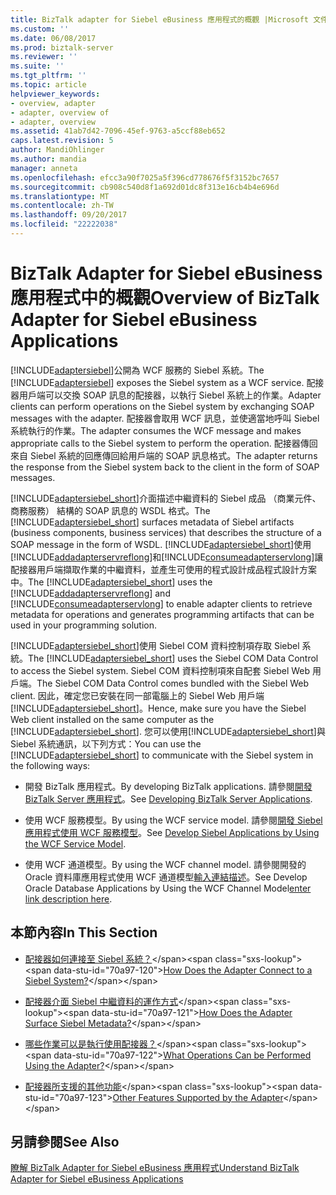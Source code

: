 ```yaml
---
title: BizTalk adapter for Siebel eBusiness 應用程式的概觀 |Microsoft 文件
ms.custom: ''
ms.date: 06/08/2017
ms.prod: biztalk-server
ms.reviewer: ''
ms.suite: ''
ms.tgt_pltfrm: ''
ms.topic: article
helpviewer_keywords:
- overview, adapter
- adapter, overview of
- adapter, overview
ms.assetid: 41ab7d42-7096-45ef-9763-a5ccf88eb652
caps.latest.revision: 5
author: MandiOhlinger
ms.author: mandia
manager: anneta
ms.openlocfilehash: efcc3a90f7025a5f396cd778676f5f3152bc7657
ms.sourcegitcommit: cb908c540d8f1a692d01dc8f313e16cb4b4e696d
ms.translationtype: MT
ms.contentlocale: zh-TW
ms.lasthandoff: 09/20/2017
ms.locfileid: "22222038"
---
```

# <a name="overview-of-biztalk-adapter-for-siebel-ebusiness-applications"></a><span data-ttu-id="70a97-102">BizTalk Adapter for Siebel eBusiness 應用程式中的概觀</span><span class="sxs-lookup"><span data-stu-id="70a97-102">Overview of BizTalk Adapter for Siebel eBusiness Applications</span></span>
<span data-ttu-id="70a97-103">[!INCLUDE[adaptersiebel](../../includes/adaptersiebel-md.md)]公開為 WCF 服務的 Siebel 系統。</span><span class="sxs-lookup"><span data-stu-id="70a97-103">The [!INCLUDE[adaptersiebel](../../includes/adaptersiebel-md.md)] exposes the Siebel system as a WCF service.</span></span> <span data-ttu-id="70a97-104">配接器用戶端可以交換 SOAP 訊息的配接器，以執行 Siebel 系統上的作業。</span><span class="sxs-lookup"><span data-stu-id="70a97-104">Adapter clients can perform operations on the Siebel system by exchanging SOAP messages with the adapter.</span></span> <span data-ttu-id="70a97-105">配接器會取用 WCF 訊息，並使適當地呼叫 Siebel 系統執行的作業。</span><span class="sxs-lookup"><span data-stu-id="70a97-105">The adapter consumes the WCF message and makes appropriate calls to the Siebel system to perform the operation.</span></span> <span data-ttu-id="70a97-106">配接器傳回來自 Siebel 系統的回應傳回給用戶端的 SOAP 訊息格式。</span><span class="sxs-lookup"><span data-stu-id="70a97-106">The adapter returns the response from the Siebel system back to the client in the form of SOAP messages.</span></span>  
  
 <span data-ttu-id="70a97-107">[!INCLUDE[adaptersiebel_short](../../includes/adaptersiebel-short-md.md)]介面描述中繼資料的 Siebel 成品 （商業元件、 商務服務） 結構的 SOAP 訊息的 WSDL 格式。</span><span class="sxs-lookup"><span data-stu-id="70a97-107">The [!INCLUDE[adaptersiebel_short](../../includes/adaptersiebel-short-md.md)] surfaces metadata of Siebel artifacts (business components, business services) that describes the structure of a SOAP message in the form of WSDL.</span></span> <span data-ttu-id="70a97-108">[!INCLUDE[adaptersiebel_short](../../includes/adaptersiebel-short-md.md)]使用[!INCLUDE[addadapterservreflong](../../includes/addadapterservreflong-md.md)]和[!INCLUDE[consumeadapterservlong](../../includes/consumeadapterservlong-md.md)]讓配接器用戶端擷取作業的中繼資料，並產生可使用的程式設計成品程式設計方案中。</span><span class="sxs-lookup"><span data-stu-id="70a97-108">The [!INCLUDE[adaptersiebel_short](../../includes/adaptersiebel-short-md.md)] uses the [!INCLUDE[addadapterservreflong](../../includes/addadapterservreflong-md.md)] and [!INCLUDE[consumeadapterservlong](../../includes/consumeadapterservlong-md.md)] to enable adapter clients to retrieve metadata for operations and generates programming artifacts that can be used in your programming solution.</span></span>  
  
 <span data-ttu-id="70a97-109">[!INCLUDE[adaptersiebel_short](../../includes/adaptersiebel-short-md.md)]使用 Siebel COM 資料控制項存取 Siebel 系統。</span><span class="sxs-lookup"><span data-stu-id="70a97-109">The [!INCLUDE[adaptersiebel_short](../../includes/adaptersiebel-short-md.md)] uses the Siebel COM Data Control to access the Siebel system.</span></span> <span data-ttu-id="70a97-110">Siebel COM 資料控制項來自配套 Siebel Web 用戶端。</span><span class="sxs-lookup"><span data-stu-id="70a97-110">The Siebel COM Data Control comes bundled with the Siebel Web client.</span></span> <span data-ttu-id="70a97-111">因此，確定您已安裝在同一部電腦上的 Siebel Web 用戶端[!INCLUDE[adaptersiebel_short](../../includes/adaptersiebel-short-md.md)]。</span><span class="sxs-lookup"><span data-stu-id="70a97-111">Hence, make sure you have the Siebel Web client installed on the same computer as the [!INCLUDE[adaptersiebel_short](../../includes/adaptersiebel-short-md.md)].</span></span> <span data-ttu-id="70a97-112">您可以使用[!INCLUDE[adaptersiebel_short](../../includes/adaptersiebel-short-md.md)]與 Siebel 系統通訊，以下列方式：</span><span class="sxs-lookup"><span data-stu-id="70a97-112">You can use the [!INCLUDE[adaptersiebel_short](../../includes/adaptersiebel-short-md.md)] to communicate with the Siebel system in the following ways:</span></span>  
  
-   <span data-ttu-id="70a97-113">開發 BizTalk 應用程式。</span><span class="sxs-lookup"><span data-stu-id="70a97-113">By developing BizTalk applications.</span></span> <span data-ttu-id="70a97-114">請參閱[開發 BizTalk Server 應用程式](../../core/developing-biztalk-server-applications.md)。</span><span class="sxs-lookup"><span data-stu-id="70a97-114">See [Developing BizTalk Server Applications](../../core/developing-biztalk-server-applications.md).</span></span>
  
-   <span data-ttu-id="70a97-115">使用 WCF 服務模型。</span><span class="sxs-lookup"><span data-stu-id="70a97-115">By using the WCF service model.</span></span> <span data-ttu-id="70a97-116">請參閱[開發 Siebel 應用程式使用 WCF 服務模型](../../adapters-and-accelerators/adapter-siebel/develop-siebel-applications-using-the-wcf-service-model.md)。</span><span class="sxs-lookup"><span data-stu-id="70a97-116">See [Develop Siebel Applications by Using the WCF Service Model](../../adapters-and-accelerators/adapter-siebel/develop-siebel-applications-using-the-wcf-service-model.md).</span></span>  
  
-   <span data-ttu-id="70a97-117">使用 WCF 通道模型。</span><span class="sxs-lookup"><span data-stu-id="70a97-117">By using the WCF channel model.</span></span> <span data-ttu-id="70a97-118">請參閱開發的 Oracle 資料庫應用程式使用 WCF 通道模型[輸入連結描述](../../adapters-and-accelerators/adapter-oracle-database/develop-oracle-database-applications-using-the-wcf-channel-model.md)。</span><span class="sxs-lookup"><span data-stu-id="70a97-118">See Develop Oracle Database Applications by Using the WCF Channel Model[enter link description here](../../adapters-and-accelerators/adapter-oracle-database/develop-oracle-database-applications-using-the-wcf-channel-model.md).</span></span>  
  
## <a name="in-this-section"></a><span data-ttu-id="70a97-119">本節內容</span><span class="sxs-lookup"><span data-stu-id="70a97-119">In This Section</span></span>  
  
-   <span data-ttu-id="70a97-120">[配接器如何連接至 Siebel 系統？](https://msdn.microsoft.com/library/cc185212(v=bts.10).aspx)</span><span class="sxs-lookup"><span data-stu-id="70a97-120">[How Does the Adapter Connect to a Siebel System?](https://msdn.microsoft.com/library/cc185212(v=bts.10).aspx)</span></span>  
  
-   <span data-ttu-id="70a97-121">[配接器介面 Siebel 中繼資料的運作方式](https://msdn.microsoft.com/library/cc185267(v=bts.10).aspx)</span><span class="sxs-lookup"><span data-stu-id="70a97-121">[How Does the Adapter Surface Siebel Metadata?](https://msdn.microsoft.com/library/cc185267(v=bts.10).aspx)</span></span>  
  
-   <span data-ttu-id="70a97-122">[哪些作業可以是執行使用配接器？](https://msdn.microsoft.com/library/cc185219(v=bts.10).aspx)</span><span class="sxs-lookup"><span data-stu-id="70a97-122">[What Operations Can be Performed Using the Adapter?](https://msdn.microsoft.com/library/cc185219(v=bts.10).aspx)</span></span>  
  
-   <span data-ttu-id="70a97-123">[配接器所支援的其他功能](https://msdn.microsoft.com/library/cc185252(v=bts.10).aspx)</span><span class="sxs-lookup"><span data-stu-id="70a97-123">[Other Features Supported by the Adapter](https://msdn.microsoft.com/library/cc185252(v=bts.10).aspx)</span></span> 
  
## <a name="see-also"></a><span data-ttu-id="70a97-124">另請參閱</span><span class="sxs-lookup"><span data-stu-id="70a97-124">See Also</span></span>  
 [<span data-ttu-id="70a97-125">瞭解 BizTalk Adapter for Siebel eBusiness 應用程式</span><span class="sxs-lookup"><span data-stu-id="70a97-125">Understand BizTalk Adapter for Siebel eBusiness Applications</span></span>](../../adapters-and-accelerators/adapter-siebel/understand-biztalk-adapter-for-siebel-ebusiness-applications.md)